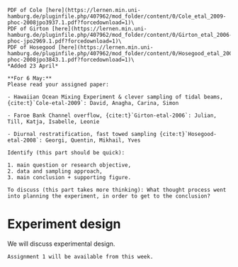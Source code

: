 
```{margin} Moodle link
PDF of Cole [here](https://lernen.min.uni-hamburg.de/pluginfile.php/407962/mod_folder/content/0/Cole_etal_2009-phoc-2008jpo3937.1.pdf?forcedownload=1)\
PDF of Girton [here](https://lernen.min.uni-hamburg.de/pluginfile.php/407962/mod_folder/content/0/Girton_etal_2006-phoc-jpo2969.1.pdf?forcedownload=1)\
PDF of Hosegood [here](https://lernen.min.uni-hamburg.de/pluginfile.php/407962/mod_folder/content/0/Hosegood_etal_2008-phoc-2008jpo3843.1.pdf?forcedownload=1)\
*Added 23 April*
```
```{admonition} Preparation (before class)
**For 6 May:**
Please read your assigned paper:

- Hawaiian Ocean Mixing Experiment & clever sampling of tidal beams, {cite:t}`Cole-etal-2009`: David, Anagha, Carina, Simon

- Faroe Bank Channel overflow, {cite:t}`Girton-etal-2006`: Julian, Till, Katja, Isabelle, Leonie

- Diurnal restratification, fast towed sampling {cite:t}`Hosegood-etal-2008`: Georgi, Quentin, Mikhail, Yves

Identify (this part should be quick): 

1. main question or research objective, 
2. data and sampling approach, 
3. main conclusion + supporting figure.

To discuss (this part takes more thinking): What thought process went into planning the experiment, in order to get to the conclusion?
```



# Experiment design

We will discuss experimental design.



```{admonition} Lab topic - Assignments
Assignment 1 will be available from this week.
```
<!--*Please try to catch up on the exercises.*  From week 5/6 you will have an assignment in python.  It will build on the python and methods you've been developing so far, but will require you to creatively combine what you've learned to make progress.
-->